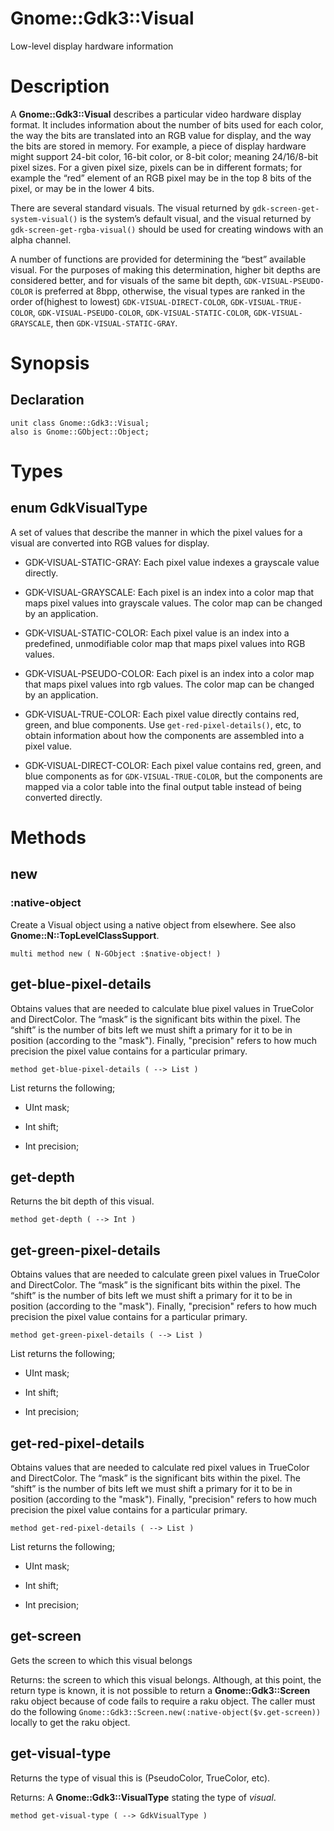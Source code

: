 Gnome::Gdk3::Visual
===================

Low-level display hardware information

Description
===========

A **Gnome::Gdk3::Visual** describes a particular video hardware display format. It includes information about the number of bits used for each color, the way the bits are translated into an RGB value for display, and the way the bits are stored in memory. For example, a piece of display hardware might support 24-bit color, 16-bit color, or 8-bit color; meaning 24/16/8-bit pixel sizes. For a given pixel size, pixels can be in different formats; for example the “red” element of an RGB pixel may be in the top 8 bits of the pixel, or may be in the lower 4 bits.

There are several standard visuals. The visual returned by `gdk-screen-get-system-visual()` is the system’s default visual, and the visual returned by `gdk-screen-get-rgba-visual()` should be used for creating windows with an alpha channel.

A number of functions are provided for determining the “best” available visual. For the purposes of making this determination, higher bit depths are considered better, and for visuals of the same bit depth, `GDK-VISUAL-PSEUDO-COLOR` is preferred at 8bpp, otherwise, the visual types are ranked in the order of(highest to lowest) `GDK-VISUAL-DIRECT-COLOR`, `GDK-VISUAL-TRUE-COLOR`, `GDK-VISUAL-PSEUDO-COLOR`, `GDK-VISUAL-STATIC-COLOR`, `GDK-VISUAL-GRAYSCALE`, then `GDK-VISUAL-STATIC-GRAY`.

Synopsis
========

Declaration
-----------

    unit class Gnome::Gdk3::Visual;
    also is Gnome::GObject::Object;

Types
=====

enum GdkVisualType
------------------

A set of values that describe the manner in which the pixel values for a visual are converted into RGB values for display.

  * GDK-VISUAL-STATIC-GRAY: Each pixel value indexes a grayscale value directly.

  * GDK-VISUAL-GRAYSCALE: Each pixel is an index into a color map that maps pixel values into grayscale values. The color map can be changed by an application.

  * GDK-VISUAL-STATIC-COLOR: Each pixel value is an index into a predefined, unmodifiable color map that maps pixel values into RGB values.

  * GDK-VISUAL-PSEUDO-COLOR: Each pixel is an index into a color map that maps pixel values into rgb values. The color map can be changed by an application.

  * GDK-VISUAL-TRUE-COLOR: Each pixel value directly contains red, green, and blue components. Use `get-red-pixel-details()`, etc, to obtain information about how the components are assembled into a pixel value.

  * GDK-VISUAL-DIRECT-COLOR: Each pixel value contains red, green, and blue components as for `GDK-VISUAL-TRUE-COLOR`, but the components are mapped via a color table into the final output table instead of being converted directly.

Methods
=======

new
---

### :native-object

Create a Visual object using a native object from elsewhere. See also **Gnome::N::TopLevelClassSupport**.

    multi method new ( N-GObject :$native-object! )

get-blue-pixel-details
----------------------

Obtains values that are needed to calculate blue pixel values in TrueColor and DirectColor. The “mask” is the significant bits within the pixel. The “shift” is the number of bits left we must shift a primary for it to be in position (according to the "mask"). Finally, "precision" refers to how much precision the pixel value contains for a particular primary.

    method get-blue-pixel-details ( --> List )

List returns the following;

  * UInt mask;

  * Int shift;

  * Int precision;

get-depth
---------

Returns the bit depth of this visual.

    method get-depth ( --> Int )

get-green-pixel-details
-----------------------

Obtains values that are needed to calculate green pixel values in TrueColor and DirectColor. The “mask” is the significant bits within the pixel. The “shift” is the number of bits left we must shift a primary for it to be in position (according to the "mask"). Finally, "precision" refers to how much precision the pixel value contains for a particular primary.

    method get-green-pixel-details ( --> List )

List returns the following;

  * UInt mask;

  * Int shift;

  * Int precision;

get-red-pixel-details
---------------------

Obtains values that are needed to calculate red pixel values in TrueColor and DirectColor. The “mask” is the significant bits within the pixel. The “shift” is the number of bits left we must shift a primary for it to be in position (according to the "mask"). Finally, "precision" refers to how much precision the pixel value contains for a particular primary.

    method get-red-pixel-details ( --> List )

List returns the following;

  * UInt mask;

  * Int shift;

  * Int precision;

get-screen
----------

Gets the screen to which this visual belongs

Returns: the screen to which this visual belongs. Although, at this point, the return type is known, it is not possible to return a **Gnome::Gdk3::Screen** raku object because of code fails to require a raku object. The caller must do the following `Gnome::Gdk3::Screen.new(:native-object($v.get-screen))` locally to get the raku object.

get-visual-type
---------------

Returns the type of visual this is (PseudoColor, TrueColor, etc).

Returns: A **Gnome::Gdk3::VisualType** stating the type of *visual*.

    method get-visual-type ( --> GdkVisualType )

